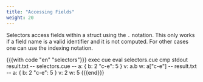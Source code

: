 ```yaml
---
title: "Accessing Fields"
weight: 20
---
```


Selectors access fields within a struct using the `.` notation.
This only works if a field name is a valid identifier and it is not computed.
For other cases one can use the indexing notation.

{{{with code "en" "selectors"}}}
exec cue eval selectors.cue
cmp stdout result.txt
-- selectors.cue --
a: {
	b:     2
	"c-e": 5
}
v: a.b
w: a["c-e"]
-- result.txt --
a: {
    b:     2
    "c-e": 5
}
v: 2
w: 5
{{{end}}}
